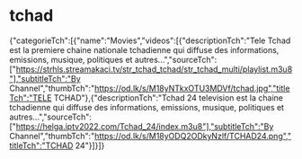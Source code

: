 # tchad
{"categorieTch":[{"name":"Movies","videos":[{"descriptionTch":"Tele Tchad est la premiere chaine nationale tchadienne qui diffuse des informations, emissions, musique, politiques et autres...","sourceTch":["https://strhls.streamakaci.tv/str_tchad_tchad/str_tchad_multi/playlist.m3u8"],"subtitleTch":"By Channel","thumbTch":"https://od.lk/s/M18yNTkxOTU3MDVf/tchad.jpg","titleTch":"TELE TCHAD"},{"descriptionTch":"Tchad 24 television est la chaine tchadienne qui diffuse des informations, emissions, musique, politiques et autres...","sourceTch":["https://helga.iptv2022.com/Tchad_24/index.m3u8"],"subtitleTch":"By Channel","thumbTch":"https://od.lk/s/M18yODQ2ODkyNzlf/TCHAD24.png","titleTch":"TCHAD 24"}]}]}
